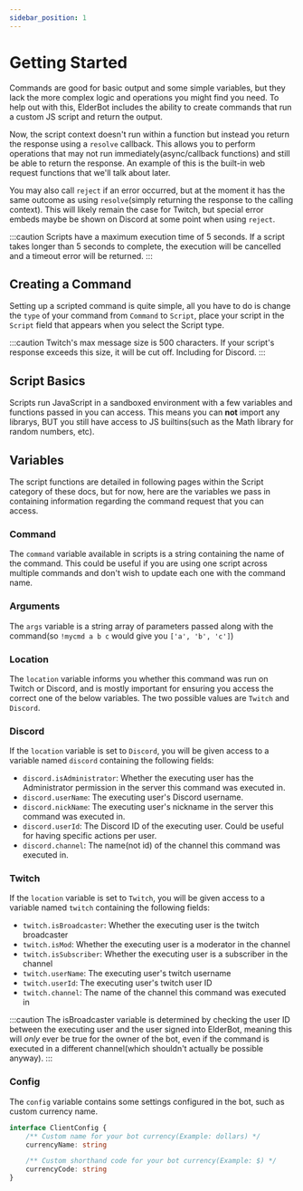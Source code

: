 ```yaml
---
sidebar_position: 1
---
```


# Getting Started
Commands are good for basic output and some simple variables, but they lack the more complex logic and operations you might find you need.
To help out with this, ElderBot includes the ability to create commands that run a custom JS script and return the output.

Now, the script context doesn't run within a function but instead you return the response using a `resolve` callback. This allows you to perform operations that may not run immediately(async/callback functions) and still be able to return the response. An example of this is the built-in web request functions that we'll talk about later.

You may also call `reject` if an error occurred, but at the moment it has the same outcome as using `resolve`(simply returning the response to the calling context). This will likely remain the case for Twitch, but special error embeds maybe be shown on Discord at some point when using `reject`.

:::caution
Scripts have a maximum execution time of 5 seconds. If a script takes longer than 5 seconds to complete, the execution will be cancelled and a timeout error will be returned.
:::

## Creating a Command
Setting up a scripted command is quite simple, all you have to do is change the `type` of your command from `Command` to `Script`, place your script in the `Script` field 
that appears when you select the Script type.

:::caution
Twitch's max message size is 500 characters. If your script's response exceeds this size, it will be cut off. Including for Discord.
:::

## Script Basics
Scripts run JavaScript in a sandboxed environment with a few variables and functions passed in you can access.
This means you can **not** import any librarys, BUT you still have access to JS builtins(such as the Math library for random numbers, etc).

## Variables
The script functions are detailed in following pages within the Script category of these docs, but for now, here are the variables we pass in containing information regarding the command request that you can access.

### Command
The `command` variable available in scripts is a string containing the name of the command. This could be useful if you are using one script across multiple commands and don't wish to update each one with the command name.

### Arguments
The `args` variable is a string array of parameters passed along with the command(so `!mycmd a b c` would give you `['a', 'b', 'c']`)

### Location
The `location` variable informs you whether this command was run on Twitch or Discord, and is mostly important for ensuring you access the correct one of the below variables. The two possible values are `Twitch` and `Discord`.

### Discord
If the `location` variable is set to `Discord`, you will be given access to a variable named `discord` containing the following fields:

 * `discord.isAdministrator`: Whether the executing user has the Administrator permission in the server this command was executed in.
 * `discord.userName`: The executing user's Discord username.
 * `discord.nickName`: The executing user's nickname in the server this command was executed in.
 * `discord.userId`: The Discord ID of the executing user. Could be useful for having specific actions per user.
 * `discord.channel`: The name(not id) of the channel this command was executed in.

### Twitch
If the `location` variable is set to `Twitch`, you will be given access to a variable named `twitch` containing the following fields:

 * `twitch.isBroadcaster`: Whether the executing user is the twitch broadcaster
 * `twitch.isMod`: Whether the executing user is a moderator in the channel
 * `twitch.isSubscriber`: Whether the executing user is a subscriber in the channel
 * `twitch.userName`: The executing user's twitch username
 * `twitch.userId`: The executing user's twitch user ID
 * `twitch.channel`: The name of the channel this command was executed in

:::caution
The isBroadcaster variable is determined by checking the user ID between the executing user and the user signed into ElderBot, meaning this will *only* ever be true for the owner of the bot, even if the command is executed in a different channel(which shouldn't actually be possible anyway).
:::


### Config
The `config` variable contains some settings configured in the bot, such as custom currency name.
```typescript
interface ClientConfig {
    /** Custom name for your bot currency(Example: dollars) */
    currencyName: string

    /** Custom shorthand code for your bot currency(Example: $) */
    currencyCode: string
}
```

